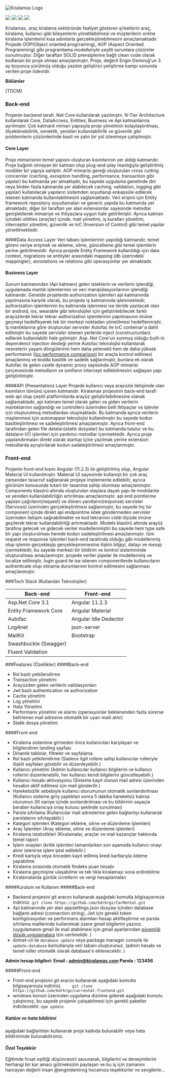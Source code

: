 ![Kiralamax Logo](https://imgupload.io/images/2021/04/10/kiralaMAX-Logo-resized.png "Kiralamax Logo")



![](https://img.shields.io/github/issues/kdrkrgz/carrental-frontend) ![](https://img.shields.io/github/forks/kdrkrgz/carrental-frontend) ![](https://img.shields.io/github/stars/kdrkrgz/carrental-frontend) ![](https://img.shields.io/github/license/kdrkrgz/carrental-frontend)

Kiralamax, araç kiralama sektöründe faaliyet gösteren şirketlerin araç, kiralama, kullanıcı gibi bileşenlerin yönetilebilmesi ve müşterilerin online kiralama işlemlerini kısa adımlarla gerçekleştirebilmesini amaçlamaktadır. Projede OOP(Object orianted progrraming), AOP (Aspect Oriented Programming) gibi programlama modelleriyle çeşitli sorunlara çözümler sunulmuştur. Diğer taraftan SOLID prensiplerine bağlı clean code olarak kodlanan bir proje olması amaçlanmıştır.  Proje, değerli Engin Demiroğ'un 3 ay boyunca yürütmüş olduğu yazılım geliştirici yetiştirme kampı sonunda verilen proje ödevidir.


**Bölümler**

[TOCM]

### Back-end
Projenin backend tarafı .Net Core kullanılarak yazılmıştır. N-Tier Architecture kullanılarak Core, DataAccess, Entities, Business ve Api katmanlarına ayrılmıştır. Çok katmanlı mimari yapısıyla proje yönetimin kolaylaştırılması, ölçeklenebilirlik, esneklik, yeniden kullanılabilirlik ve güvenlik gibi problemlerin çözümlerinde basit ve yalın bir yol izlenmeye çalışılmıştır.

#### Core Layer
Proje mimarisinin temel yapısnı oluşturan  kısımlarının yer aldığı katmandır.  Proje bağımlı olmayan bir katman olup plug-and-play mantığıyla geliştirilmiş modüler bir yapıya sahiptir. AOP mimarisi gereği oluşturulan  cross cutting concernler (caching, exception handling, performance, transaction gibi yapılar)  bu katmanda yer almaktadır, bu sayede uygulama genelinde (bir veya birden fazla katmanda yer alabilecek caching, validation, logging gibi yapılar) kullanılacak yapıların sistemden soyutlanıp enkapsüle edilerek istenen katmanda kullanılabilmesini sağlamaktadır. Veri erişimi için Entity framework repository soyutlamaları ve generic yapıda bu katmanda yer almaktadır, diğer bir taraftan yer alan extensionlar sayesinde metodlar genişletilerek mimariye ve ihtiyaçlara uygun hale getirilmiştir. Ayrıca katman içindeki utilities (araçlar) içinde, mail yönetimi, iş kuralları yönetimi, interceptor yönetimi, güvenlik ve IoC (Inversion of Control) gibi temel yapılar yönetilmektedir.

####Data Access Layer
Veri tabanı işlemlerinin yapıldığı katmandır, temel görevi veriye erişmek ve ekleme, silme, güncelleme gibi temel işlemlerin yerine getirilmesidir. Ayrıca projede Entity Framework kullanıldığı için data context, migrations ve entityler arasındaki mapping (db üzerindeki mappingler), annotations ve relations gibi operasyonlar yer almaktadır.

#### Business Layer
Sunum katmanından (Api katmanı) gelen isteklerin ve verilerin işlendiği, uygulamada mantık işlemlerinin ve veri manipülasyonlarının işlendiği katmandır.  Genelde projelerde authorization işlemleri api katmanında yapılmasına karşılık olarak, bu projede iş katmanında işlenmektedir, authorization işlemlerinin bu katmanda işlenmesi ise ileride yazılacak olan bir android, ios, wearable gibi teknolojiler için geliştirilebilecek farklı arayüzlerde tekrar tekrar authorization işlemlerinin yapılmasının önüne geçmeyi hedefleyerek tek bir merkezi noktadan yönetilmesi hedeflenmiştir. İş mantıklarına göre oluşturulan servisler Autofac ile IoC conteinar'a dahil edilmiştir bu sayede servisler istenen yerlerde inject (constructurdan) edilerek kullanılabilir hale gelmiştir. Asp .Net Core'un sunmuş olduğu built-in dependenct injection desteği yerine Autofac teknolojisi kullanılarak nesnelerin yaşam döngülerinin hem daha yetenekli hem de daha yüksek performanslı ([Ioc performance comparison](https://github.com/danielpalme/IocPerformance "Ioc performance comparison")) bir araçla kontrol edilmesi amaçlanmış ve kodda basitlik ve sadelik sağlanmıştır, bunlara ek olarak Autofac ile gelen castle dynamic proxy sayesinde AOP mimarisi çerçevesinde  metodların ve sınıfların intercept edilebilmesini sağlayan yapı geliştirilmiştir.

####API (Presentation) Layer
Projede kullanıcı veya arayüzle iletişimde olan kısımların tümünü içeren katmandır. Kiralamax projesinin back-end tarafı web api olup çeşitli platformlarda arayüz geliştirilebilmesine olanak sağlamaktadır, api katmanı temel olarak gelen ve giden verilerin mantıklarının sağlandığı ve controllers üzerinden belli ihtiyaçlar ve işlevler için oluşturulmuş metodlardan oluşmaktadır. Bu katmanda ayrıca verilerin maplenmesi için automapper teknolojisi kullanılmıştır bu sayede kodun basitleştirilmesi ve sadeleştirilmesi amaçlanmıştır. Ayrıca front-end tarafından gelen file dataları(statik dosyalar) bu katmanda tutulur ve bu dataların I/O işlemleri için yardımcı metodlar içermektedir. Ayrıca proje yapılandırmaları direkt olarak startup içine yazılmak yerine extension metodlarda ayrıştırılarak kodun sadeleştirilmesi amaçlanmıştır.


### Front-end
Projenin front-end kısmı Angular (11.2.3) ile geliştirilmiş olup, Angular Material UI kullanılmıştır. Material UI sayesinde kullanışlı bir çok araç zamandan tasarruf sağlanarak projeye implemente edilebilir, ayrıca görünüm konusunda tutarlı bir tasarıma sahip olunması amaçlanmıştır. Components klasörü altında oluşturulan olaylara dayalı yapı ile modülarite ve yeniden kullanılabilirliğin artırılması amaçlanmıştır. api end pointlerine yapılan çağrıların(request) ve dönen yanıtların(response) servisler (Services) üzerinden  gerçekleştirilmesi sağlanmıştır, bu sayede hiç bir component içinde direkt api endpointine istek göndermeden servisler üzerinden iletişim sağnabilmekte ve kod tekrarının ciddi ölçüde önüne geçilerek tekrar kullanılabilirliği artırmaktadır. Models klasörü altında arayüz tarafına gelecek ve gidecek veriler modellenmiştiri bu sayede hem type safe bir yapı oluşturulması hemde kodun sadeleştirilmesi amaçlanmıştır. tüm request ve response işlemleri back-end tarafında olduğu gibi modellenmiş olup işlemin gerçekleşip gerçekleşmemesine ilişkin bilgiyi, datayı ve mesajı içermektedir, bu sayede merkezi bir bildirim ve kontrol sistemininde oluşturulması amaçlanmıştır. projede veriler pipelar ile modellenmiş ve localize edilmiştir, login guard ile ise istenen componentlerde kullanıcıların authenticate olup olmama durumlarının kontrol edilmesini sağlanması amaçlanmıştır.

###Tech Stack (Kullanılan Teknolojiler)
                    
| Back-end  | Front-end |
| ------------- | ------------- |
| Asp.Net Core 3.1  | Angular 11.2.3 |
| Entity Framework Core  | Angular Material  |
| Autofac  | Angular Idle Dedector  |
| Log4net  | json-server  |
| MailKit  | Bootstrap  |
| Swashbuckle (Swagger)  |
| Fluent Validation  |

###Features (Özellikler)
####Back-end
+ Rol bazlı yetkilendirme
+ Transaction yönetimi
+ Arayüzden gelen verilerin validasyonları
+ Jwt bazlı authentication ve authorization
+ Cache yönetimi
+ Log yönetimi
+ Hata Yönetimi
+ Performans yönetimi ve alarmı (operasyonlar beklenenden fazla sürerse belirlenen mail adresine otomatik bir uyarı maili atılır)
+ Statik dosya yönetimi

####Front-end
+ Kiralama sistemine girmeden önce kullanıcıları karşılayan ve bilgilendiren landing sayfası
+ Dinamik tablolar, filtreler ve sayfalama
+ Rol bazlı yetkilendirme (Sadece ilgili rollere sahip kullanıcılar rolleriyle ilişkili sayfaları görebilir ve düzenleyebilir.)
+ Kullanıcı yönetimi (Admin kullanıcılar kullanıcı bilgilerini ve kullanıcı rollerini düzenlenebilir, her kullanıcı kendi bilgilerini güncelleyebilir.)
+ Kullanıcı hesabı aktivasyonu (Sisteme kayıt olunun mail adresi üzerinden hesabın aktif edilmesi için mail gönderilir.)
+ Hareketsizlik sebebiyle kullanıcı oturumunun otomatik sonlandıırlması (Kullanıcı sisteme giriş yaptıktan sonra 5 dakika hareketsiz kalırsa oturumun 30 saniye içinde sonlandırılması ve bu bildirinin sayaçla beraber kullanıcıya onay kutusu şeklinde sunulması)
+ Parola sıfırlama (Kullanıcılar mail adreslerine gelen bağlantıyı kullanarak parolalarını sıfırlayabilir.)
+ Kategori işlemleri (Kategori ekleme, silme ve düzenleme işlemleri)
+ Araç İşlemleri (Araç ekleme, silme ve düzenleme işlemleri)
+ Kiralama istatistikleri (Kiralamalar, araçlar ve mali kazançlar hakkında temel rapor)
+ İşlem onayları (kritik işlemleri tamamlarken son aşamada kullanıcı onayı alınır istenirse işlem iptal edilebilir.)
+ Kredi kartıyla veya önceden kayıt edilmiş kredi kartlarıyla ödeme yapabilme
+ Kiralama sırasında otomatik findeks puan hesabı
+ Kiralama geçmişine ulaşabilme ve tek tıkla kiralamayı sona erdirebilme
+ Kiralamalarda günlük ücretlerin ve vergi hesaplamaları

####Kurulum ve Kullanım
#####Back-end
+ Backend projesini git aracını kullanarak aşağıdaki komutla bilgisayarınıza indiriniz.
`git clone https://github.com/kdrkrgz/CarRental.git`
+ Api katmanında yer alan appsettings.json dosyası içinden database bağlantı adresi (connection string), Jwt için gerekli token konfigürasyoları ve performans alarmları hesap  aktifleştirme ve parola sıfırlama maillerinde kullanılmak üzere gmail bilgilerini yazınız. (uygulamanın gmail ile mail atabilmesi için gmail ayarlarından [güvenliği düşük uygulamalara](https://support.google.com/accounts/answer/6010255 "güvenliği düşük uygulamalara") izin verilmelidir. )
+ dotnet-cli ile `database update` veya package manager console ile `update-database` komutlarıyla veri tabanı oluşturunuz. (admin hesabı ve temel roller otomatik olarak database'e eklenecektir. )

**Admin hesap bilgileri: 
Email : admin@kiralamax.com 
Parola : 123456**

#####Front-end
+ Front-end projesini git aracını kullanarak aşağıdaki komutla bilgisayarınıza indiriniz.
`    git clone https://github.com/kdrkrgz/carrental-frontend.git`
+ windows konsol üzerinden uygulama dizinine giderek aşağıdaki komutu çalıştırınız, bu sayede projenin çalışabilmesi için gerekli paketler indirilecektir.
`npm update
`


##### Katılım ve hata bildirimi
aşağıdaki bağlantıları kullanarak proje katkıda bulunabilir veya hata bildiriminde bulunabilirsiniz.

#### Özel Teşekkür
Eğitimde fırsat eşitliği düşüncesini savunarak, bilgilerini ve deneyimlerini herhangi bir kar amacı gütmeksizin paylaşan  ve bu iş için zamanını harcayan değerli insan @engindemirog hocamıza teşekkürler ve sevgilerle...
